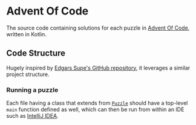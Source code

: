 # Advent Of Code

The source code containing solutions for each puzzle in
[Advent Of Code](https://adventofcode.com), written in Kotlin.

## Code Structure

Hugely inspired by
[Edgars Supe's GitHub repository](https://github.com/edgars-supe/advent-of-code),
it leverages a similar project structure.

### Running a puzzle

Each file having a class that extends from
[`Puzzle`](solutions/src/main/kotlin/com/edricchan/aoc/Puzzle.kt) should
have a top-level `main` function defined as well, which can then
be run from within an IDE such as
[IntelliJ IDEA](https://www.jetbrains.com/idea/).
